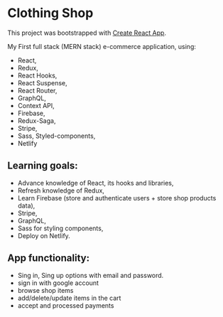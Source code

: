 # Clothing Shop 

This project was bootstrapped with [Create React App](https://github.com/facebook/create-react-app).

My First full stack (MERN stack) e-commerce application, using:
- React, 
- Redux, 
- React Hooks, 
- React Suspense, 
- React Router, 
- GraphQL, 
- Context API, 
- Firebase, 
- Redux-Saga, 
- Stripe, 
- Sass, Styled-components,
- Netlify 

## Learning goals:
- Advance knowledge of React, its hooks and libraries,
- Refresh knowledge of Redux,
- Learn Firebase (store and authenticate users + store shop products data),
- Stripe,
- GraphQL,
- Sass for styling components,
- Deploy on Netlify.

## App functionality:
- Sing in, Sing up options with email and password.
- sign in with google account
- browse shop items
- add/delete/update items in the cart
- accept and processed payments

